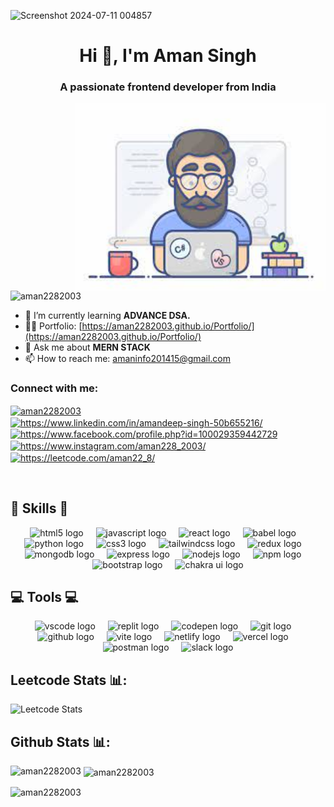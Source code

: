 ![Screenshot 2024-07-11 004857](https://github.com/aman2282003/aman2282003/assets/131010086/b8624738-737a-4bc0-9a3c-8e2abaf39a1b)

     
<h1 align="center">Hi 👋, I'm Aman Singh</h1>
<h3 align="center">A passionate frontend developer from India</h3>
<img align="right" alt="coding" width="400" src="./download.jpeg">

<p align="left"> <img src="https://komarev.com/ghpvc/?username=aman2282003&label=Profile%20views&color=0e75b6&style=flat" alt="aman2282003" /> </p>

- 🌱 I’m currently learning **ADVANCE DSA.**
- 👨‍💻 Portfolio: [https://aman2282003.github.io/Portfolio/](https://aman2282003.github.io/Portfolio/)
- 💬 Ask me about **MERN STACK**
- 📫 How to reach me: amaninfo201415@gmail.com

<h3 align="left">Connect with me:</h3>


<p align="left" margin = "20px">
  <a href="https://codepen.io/aman2282003" target="_blank"><img align="center" src="https://raw.githubusercontent.com/rahuldkjain/github-profile-readme-generator/master/src/images/icons/Social/codepen.svg" alt="aman2282003" height="30" width="40" /></a>
  <a href="https://www.linkedin.com/in/amandeep-singh-50b655216/" target="_blank"><img align="center" src="https://raw.githubusercontent.com/rahuldkjain/github-profile-readme-generator/master/src/images/icons/Social/linked-in-alt.svg" alt="https://www.linkedin.com/in/amandeep-singh-50b655216/" height="30" width="40" /></a>
  <a href="https://www.facebook.com/profile.php?id=100029359442729" target="_blank"><img align="center" src="https://raw.githubusercontent.com/rahuldkjain/github-profile-readme-generator/master/src/images/icons/Social/facebook.svg" alt="https://www.facebook.com/profile.php?id=100029359442729" height="30" width="40" /></a>
  <a href="https://www.instagram.com/aman228_2003/" target="_blank"><img align="center" src="https://raw.githubusercontent.com/rahuldkjain/github-profile-readme-generator/master/src/images/icons/Social/instagram.svg" alt="https://www.instagram.com/aman228_2003/" height="30" width="40" /></a>
  <a href="https://leetcode.com/aman22_8/" target="_blank"><img align="center" src="https://raw.githubusercontent.com/rahuldkjain/github-profile-readme-generator/master/src/images/icons/Social/leet-code.svg" alt="https://leetcode.com/aman22_8/" height="30" width="40" /></a>
</p>


<br/>
<h2>🎯 Skills 🎯</h2>

<div align="center">
  <img src="https://img.shields.io/badge/HTML5-E34F26?logo=html5&logoColor=white&style=for-the-badge" height="35" alt="html5 logo" />
  <img width="12" />
  <img src="https://img.shields.io/badge/JavaScript-F7DF1E?logo=javascript&logoColor=black&style=for-the-badge" height="35" alt="javascript logo" />
  <img width="12" />
  <img src="https://img.shields.io/badge/React-61DAFB?logo=react&logoColor=black&style=for-the-badge" height="35" alt="react logo" />
  <img width="12" />
  <img src="https://img.shields.io/badge/Babel-F9DC3E?logo=babel&logoColor=black&style=for-the-badge" height="35" alt="babel logo" />
  <img width="12" />
  <img src="https://img.shields.io/badge/Python-3776AB?logo=python&logoColor=white&style=for-the-badge" height="35" alt="python logo" />
  <img width="12" />
  <img src="https://img.shields.io/badge/CSS3-1572B6?logo=css3&logoColor=white&style=for-the-badge" height="35" alt="css3 logo" />
  <img width="12" />
  <img src="https://img.shields.io/badge/Tailwind CSS-06B6D4?logo=tailwindcss&logoColor=black&style=for-the-badge" height="35" alt="tailwindcss logo" />
  <img width="12" />
  <img src="https://img.shields.io/badge/Redux-764ABC?logo=redux&logoColor=white&style=for-the-badge" height="35" alt="redux logo" />
  <img width="12" />
  <img src="https://img.shields.io/badge/MongoDB-47A248?logo=mongodb&logoColor=white&style=for-the-badge" height="35" alt="mongodb logo" />
  <img width="12" />
  <img src="https://img.shields.io/badge/Express-000000?logo=express&logoColor=white&style=for-the-badge" height="35" alt="express logo" />
  <img width="12" />
  <img src="https://img.shields.io/badge/Node.js-339933?logo=nodedotjs&logoColor=white&style=for-the-badge" height="35" alt="nodejs logo" />
  <img width="12" />
  <img src="https://img.shields.io/badge/npm-CB3837?logo=npm&logoColor=white&style=for-the-badge" height="35" alt="npm logo" />
  <img width="12" />
  <img src="https://img.shields.io/badge/Bootstrap-563D7C?logo=bootstrap&logoColor=white&style=for-the-badge" height="35" alt="bootstrap logo" />
  <img width="12" />
  <img src="https://img.shields.io/badge/Chakra%20UI-319795?logo=chakra-ui&logoColor=white&style=for-the-badge" height="35" alt="chakra ui logo" />
</div>

<h2>💻 Tools 💻</h2>

<div align="center">
  <img src="https://img.shields.io/badge/Visual Studio Code-007ACC?logo=visualstudiocode&logoColor=white&style=for-the-badge" height="35" alt="vscode logo"  />
  <img width="12" />
  <img src="https://img.shields.io/badge/Replit-F26207?logo=replit&logoColor=black&style=for-the-badge" height="35" alt="replit logo"  />
  <img width="12" />
  <img src="https://img.shields.io/badge/CodePen-000000?logo=codepen&logoColor=white&style=for-the-badge" height="35" alt="codepen logo"  />
  <img width="12" />
  <img src="https://img.shields.io/badge/Git-F05032?logo=git&logoColor=white&style=for-the-badge" height="35" alt="git logo"  />
  <img width="12" />
  <img src="https://img.shields.io/badge/GitHub-181717?logo=github&logoColor=white&style=for-the-badge" height="35" alt="github logo"  />
  <img width="12" />
  <img src="https://img.shields.io/badge/Vite-646CFF?logo=vite&logoColor=white&style=for-the-badge" height="35" alt="vite logo"  />
  <img width="12" />
  <img src="https://img.shields.io/badge/Netlify-00C7B7?logo=netlify&logoColor=black&style=for-the-badge" height="35" alt="netlify logo"  />
  <img width="12" />
  <img src="https://img.shields.io/badge/Vercel-000000?logo=vercel&logoColor=white&style=for-the-badge" height="35" alt="vercel logo"  />
  <img width="12" />
  <img src="https://img.shields.io/badge/Postman-FF6C37?logo=postman&logoColor=black&style=for-the-badge" height="35" alt="postman logo"  />
  <img width="12" />
  <img src="https://img.shields.io/badge/Slack-4A154B?logo=slack&logoColor=white&style=for-the-badge" height="35" alt="slack logo"  />
</div>

## Leetcode Stats 📊:
![Leetcode Stats](https://leetcard.jacoblin.cool/aman22_8?theme=unicorn)

## Github Stats 📊:

<p><img align="left" src="https://github-readme-stats.vercel.app/api/top-langs?username=aman2282003&show_icons=true&locale=en&layout=compact" alt="aman2282003" /></p>

<p>&nbsp;<img align="center" src="https://github-readme-stats.vercel.app/api?username=aman2282003&show_icons=true&locale=en" alt="aman2282003" /></p>

<p><img align="center" src="https://github-readme-streak-stats.herokuapp.com/?user=aman2282003&" alt="aman2282003" /></p>
